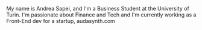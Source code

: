 My name is Andrea Sapei, and I'm a Business Student at the University of Turin. I'm passionate about Finance and Tech and I'm currently working as a Front-End dev for a startup, audasynth.com
